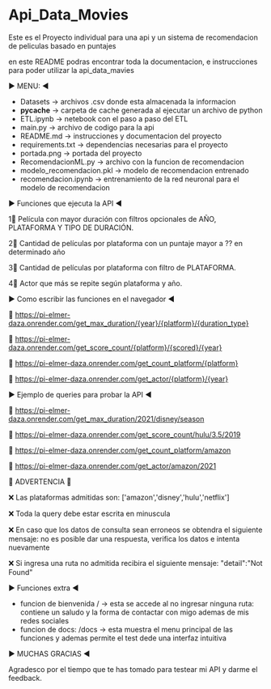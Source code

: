 # Api_Data_Movies

Este es el Proyecto individual para una api y un sistema de recomendacion de peliculas basado en puntajes

en este README podras encontrar toda la documentacion, e instrucciones para poder utilizar la api_data_mavies

▶ MENU: ◀
* Datasets -> archivos .csv donde esta almacenada la informacion
* __pycache__ -> carpeta de cache generada al ejecutar un archivo de python
* ETL.ipynb -> netebook con el paso a paso del ETL
* main.py -> archivo de codigo para la api
* README.md -> instrucciones y documentacion del proyecto
* requirements.txt -> dependencias necesarias para el proyecto
* portada.png -> portada del proyecto
* RecomendacionML.py -> archivo con la funcion de recomendacion
* modelo_recomendacion.pkl -> modelo de recomendacion entrenado
* recomendacion.ipynb -> entrenamiento de la red neuronal para el modelo de recomendacion

▶ Funciones que ejecuta la API ◀

1⃣ Película con mayor duración con filtros opcionales de AÑO, PLATAFORMA Y TIPO DE DURACIÓN.

2⃣ Cantidad de películas por plataforma con un puntaje mayor a ?? en determinado año

3⃣ Cantidad de películas por plataforma con filtro de PLATAFORMA.

4⃣ Actor que más se repite según plataforma y año.

▶ Como escribir las funciones en el navegador ◀

📌 https://pi-elmer-daza.onrender.com/get_max_duration/{year}/{platform}/{duration_type}

📌 https://pi-elmer-daza.onrender.com/get_score_count/{platform}/{scored}/{year}

📌 https://pi-elmer-daza.onrender.com/get_count_platform/{platform}

📌 https://pi-elmer-daza.onrender.com/get_actor/{platform}/{year}

▶ Ejemplo de queries para probar la API ◀

📌 https://pi-elmer-daza.onrender.com/get_max_duration/2021/disney/season

📌 https://pi-elmer-daza.onrender.com/get_score_count/hulu/3.5/2019

📌 https://pi-elmer-daza.onrender.com/get_count_platform/amazon

📌 https://pi-elmer-daza.onrender.com/get_actor/amazon/2021

🚫 ADVERTENCIA 🚫

❌ Las plataformas admitidas son: ['amazon','disney','hulu','netflix']

❌ Toda la query debe estar escrita en minuscula

❌ En caso que los datos de consulta sean erroneos se obtendra el siguiente mensaje: no es posible dar una respuesta, verifica los datos e intenta nuevamente

❌ Si ingresa una ruta no admitida recibira el siguiente mensaje: "detail":"Not Found"

▶ Funciones extra ◀

* funcion de bienvenida / -> esta se accede al no ingresar ninguna ruta: contiene un saludo y la forma de contactar con migo ademas de mis redes sociales
* funcion de docs: /docs -> esta muestra el menu principal de las funciones y ademas permite el test dede una interfaz intuitiva

▶ MUCHAS GRACIAS ◀

Agradesco por el tiempo que te has tomado para testear mi API y darme el feedback.
